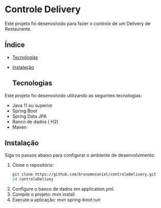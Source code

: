# Controle Delivery
Este projeto foi desenvolvido para fazer o controle de um Delivery de Restaurante.

## Índice

- [Tecnologias](#tecnologias)
- [Instalação](#instalação)

  ## Tecnologias

Este projeto foi desenvolvido utilizando as seguintes tecnologias:

- Java 11 ou superior
- Spring Boot
- Spring Data JPA
- Banco de dados ( H2)
- Maven

## Instalação

Siga os passos abaixo para configurar o ambiente de desenvolvimento:

1. Clone o repositório:
   ```bash
   git clone https://github.com/brunomosaniel/controleDelivery.git
   cd controleDelivey
2. Configure o banco de dados em application.yml.
3. Compile o projeto: mvn install
4. Execute a aplicação: mvn spring-boot:run



  
